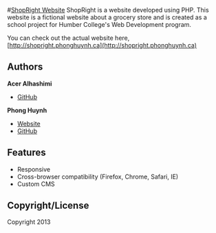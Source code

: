#[ShopRight Website](http://shopright.phonghuynh.ca)
ShopRight is a website developed using PHP. This website is a fictional website about a grocery store and is created as a school project for Humber College's Web Development program.

You can check out the actual website here, [http://shopright.phonghuynh.ca](http://shopright.phonghuynh.ca)

## Authors
**Acer Alhashimi**
+ [GitHub](http://github.com/ahashimi)

**Phong Huynh**

+ [Website](http://phonghuynh.ca)
+ [GitHub](http://github.com/xphong)

## Features
* Responsive
* Cross-browser compatibility (Firefox, Chrome, Safari, IE)
* Custom CMS

## Copyright/License
Copyright 2013